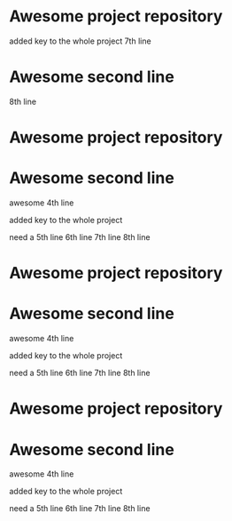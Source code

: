 # Awesome project repository
added key to the whole project
7th line
# Awesome second line
8th line
# Awesome project repository
# Awesome second line

awesome 4th line

added key to the whole project

need a 5th line
6th line
7th line
8th line

# Awesome project repository
# Awesome second line

awesome 4th line

added key to the whole project

need a 5th line
6th line
7th line
8th line

# Awesome project repository
# Awesome second line

awesome 4th line

added key to the whole project


need a 5th line
6th line
7th line
8th line
